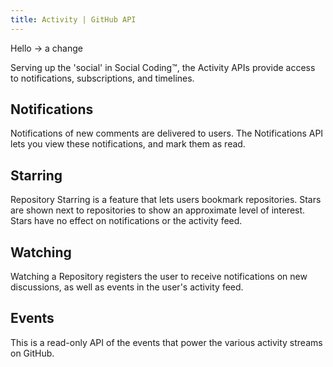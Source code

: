 ```yaml
---
title: Activity | GitHub API
---
```


Hello -> a change

Serving up the 'social' in Social Coding™, the Activity APIs provide access to
notifications, subscriptions, and timelines.

## Notifications

Notifications of new comments are delivered to users.  The Notifications API
lets you view these notifications, and mark them as read.

## Starring

Repository Starring is a feature that lets users bookmark repositories.  Stars
are shown next to repositories to show an approximate level of interest.  Stars
have no effect on notifications or the activity feed.

## Watching

Watching a Repository registers the user to receive notifications on new
discussions, as well as events in the user's activity feed.

## Events

This is a read-only API of the events that power the various activity streams
on GitHub.

